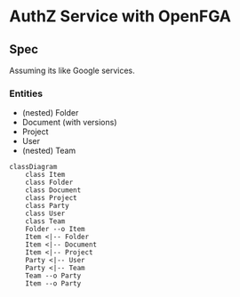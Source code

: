# AuthZ Service with OpenFGA

## Spec

Assuming its like Google services.

### Entities

* (nested) Folder
* Document (with versions)
* Project
* User
* (nested) Team

```mermaid
classDiagram
    class Item
    class Folder
    class Document
    class Project
    class Party
    class User
    class Team
    Folder --o Item
    Item <|-- Folder
    Item <|-- Document
    Item <|-- Project
    Party <|-- User
    Party <|-- Team
    Team --o Party
    Item --o Party
```
